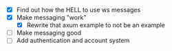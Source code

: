 - [x] Find out how the HELL to use ws messages
- [x] Make messaging "work"
    - [x] Rewrite that axum example to not be an example
- [ ] Make messaging good
- [ ] Add authentication and account system
